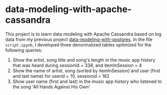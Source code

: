 # data-modeling-with-apache-cassandra
This project is to learn data modeling with Apache Cassandra based on log data from my previous project [data-modeling-with-postgres](https://github.com/hello-lucy-wu/data-modeling-with-postgres/tree/master/data/log_data/2018/11). In the file `script.ipynb`, I developed three denormalized tables optimized for the following queries:

1. Show the artist, song title and song's length in the music app history that was heard during sessionId = 338, and itemInSession = 4
2. Show the name of artist, song (sorted by itemInSession) and user (first and last name) for userid = 10, sessionid = 182
3. Show user name (first and last) in the music app history who listened to the song 'All Hands Against His Own'
